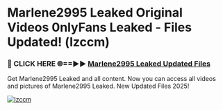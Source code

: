 # Marlene2995 Leaked Original Videos 0nlyFans Leaked - Files Updated! (lzccm)

<h3>🔴 CLICK HERE 🌐==►► <a href="https://tinyurl.com/ehrbuxhb" rel="nofollow">Marlene2995 Leaked Updated Files</a></h3>

Get Marlene2995 Leaked and all content. Now you can access all videos and pictures of Marlene2995 Leaked. New Updated Files 2025!

[![lzccm](https://i.imgur.com/lVYEuWS.gif)](https://tinyurl.com/ehrbuxhb)
